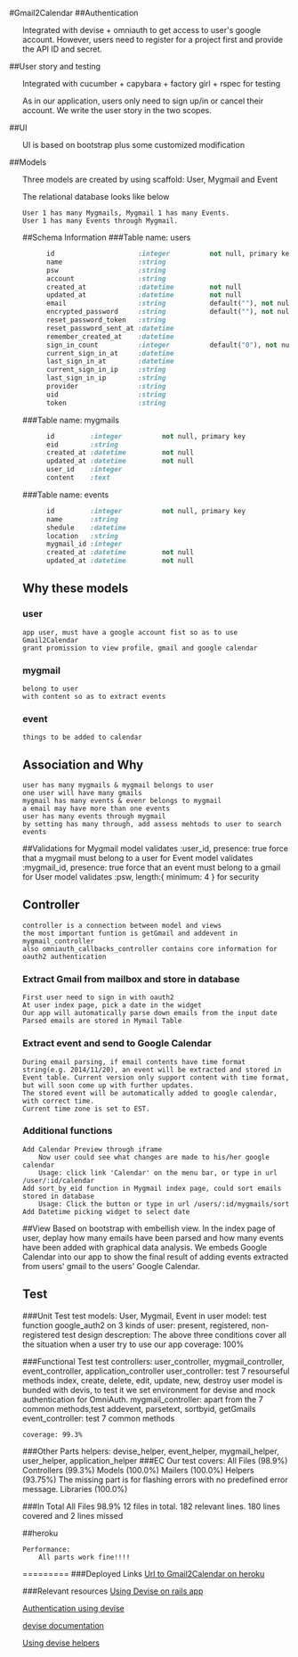#Gmail2Calendar
##Authentication
<ul>Integrated with devise + omniauth to get access to user's google account. However, users need to register for a project first and provide the API ID and secret.</ul>
##User story and testing
<ul>Integrated with cucumber + capybara + factory girl + rspec for testing</ul>
<ul> As in our application, users only need to sign up/in or cancel their account. We write the user story in the two scopes.</ul>
##UI
<ul>UI is based on bootstrap plus some customized modification</ul>
##Models
<ul>Three models are created by using scaffold: User, Mygmail and Event</ul>
<ul>
	The relational database looks like below
	
	User 1 has many Mygmails, Mygmail 1 has many Events. 
	User 1 has many Events through Mygmail.
	
	
##Schema Information
###Table name: users
```ruby
	  id                     :integer          not null, primary key
	  name                   :string
	  psw                    :string
	  account                :string
	  created_at             :datetime         not null
	  updated_at             :datetime         not null
	  email                  :string           default(""), not null
	  encrypted_password     :string           default(""), not null
	  reset_password_token   :string
	  reset_password_sent_at :datetime
	  remember_created_at    :datetime
	  sign_in_count          :integer          default("0"), not null
	  current_sign_in_at     :datetime
	  last_sign_in_at        :datetime
	  current_sign_in_ip     :string
	  last_sign_in_ip        :string
	  provider               :string
 	  uid                    :string
 	  token                  :string
```

###Table name: mygmails
```ruby	
	  id         :integer          not null, primary key
	  eid        :string
	  created_at :datetime         not null
	  updated_at :datetime         not null
	  user_id    :integer
 	  content    :text
```	
	
###Table name: events
	
```ruby
	  id         :integer          not null, primary key
	  name       :string
	  shedule    :datetime
	  location   :string                                                              
	  mygmail_id :integer
	  created_at :datetime         not null
	  updated_at :datetime         not null
```
## Why these models
### user
	app user, must have a google account fist so as to use Gmail2Calendar
	grant promission to view profile, gmail and google calendar
### mygmail
	belong to user
	with content so as to extract events
### event
	things to be added to calendar
	
## Association and Why
	user has many mygmails & mygmail belongs to user
	one user will have many gmails
	mygmail has many events & evenr belongs to mygmail
	a email may have more than one events
	user has many events through mygmail
	by setting has many through, add assess mehtods to user to search events
##Validations
	for Mygmail model 
	validates :user_id, presence: true
	force that a mygmail must belong to a user
	for Event model
	validates :mygmail_id, presence: true
	force that an event must belong to a gmail
	for User model
	validates :psw, length:{ minimum: 4 }
	for security
## Controller
	controller is a connection between model and views
	the most important funtion is getGmail and addevent in mygmail_controller
	also omniauth_callbacks_controller contains core information for oauth2 authentication
	
### Extract Gmail from mailbox and store in database
	First user need to sign in with oauth2
	At user index page, pick a date in the widget
	Our app will automatically parse down emails from the input date
	Parsed emails are stored in Mymail Table

### Extract event and send to Google Calendar
	During email parsing, if email contents have time format string(e.g. 2014/11/20), an event will be extracted and stored in Event table. Current version only support content with time format, but will soon come up with further updates.
	The stored event will be automatically added to google calendar, with correct time.
	Current time zone is set to EST.

### Additional functions
	Add Calendar Preview through iframe
		Now user could see what changes are made to his/her google calendar
		Usage: click link 'Calendar' on the menu bar, or type in url /user/:id/calendar
	Add sort_by_eid function in Mygmail index page, could sort emails stored in database
		Usage: Click the button or type in url /users/:id/mygmails/sort
	Add Datetime picking widget to select date
##View
	Based on bootstrap with embellish view.
	In the index page of user, deplay how many emails have been parsed and how many events 
	have been added with graphical data analysis.
	We embeds Google Calendar into our app to show the final result of adding events extracted from
	users' gmail to the users' Google Calendar.
## Test
###Unit Test
	test models: User, Mygmail, Event
	in user model: test function google_auth2 on 3 kinds of user: present, registered, non-registered
	test design descreption: The above three conditions cover all the situation when a user try to use our app
	coverage: 100%
	
	
###Functional Test
	test controllers: 
		user_controller, mygmail_controller, event_controller, application_controller
	user_controller: 
		test 7 resourseful methods index, create, delete, edit, update, new, destroy 
		user model is bunded with devis, to test it we set environment for devise
		and mock authentication for OmniAuth.
	mygmail_controller: 
		apart from the 7 common methods,test addevent, parsetext, sortbyid,  getGmails 
	event_controller: 
		test 7 common methods
			  
	coverage: 99.3%

###Other Parts
	helpers: devise_helper, event_helper, mygmail_helper, user_helper, application_helper
###EC
	Our test covers:
	All Files (98.9%) 
	Controllers (99.3%)
	Models (100.0%)
	Mailers (100.0%)
	Helpers (93.75%) The missing part is for flashing errors with no predefined error message.
	Libraries (100.0%)


###In Total
	All Files 98.9%
	12 files in total. 182 relevant lines. 180 lines covered and 2 lines missed

##heroku

	Performance: 
		All parts work fine!!!!
		
=========
###Deployed Links
[Url to Gmail2Calendar on heroku](https://gmail2calendar.herokuapp.com)

###Relevant resources
[Using Devise on rails app](http://guides.railsgirls.com/devise/)

[Authentication using devise](https://deepakrip007.wordpress.com/2013/09/22/authentication-using-devise-in-rails-3/)

[devise documentation](https://github.com/plataformatec/devise)

[Using devise helpers](https://github.com/plataformatec/devise/blob/master/lib/devise/controllers/helpers.rb)

## 




